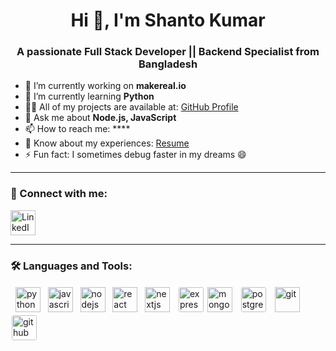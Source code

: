 <h1 align="center">Hi 👋, I'm Shanto Kumar</h1>
<h3 align="center">A passionate Full Stack Developer || Backend Specialist from Bangladesh</h3>

<!-- Profile image 
<p align="center"> 
  <img src="YOUR_IMAGE_URL_HERE" alt="Shanto's profile picture" width="200" />
</p>
-->

- 🔭 I’m currently working on **makereal.io**
- 🌱 I’m currently learning **Python**
- 👨‍💻 All of my projects are available at: [GitHub Profile](https://github.com/shanto096)
- 💬 Ask me about **Node.js, JavaScript**
- 📫 How to reach me: ****
- 📝 Know about my experiences: [Resume](YOUR_RESUME_URL)
- ⚡ Fun fact: I sometimes debug faster in my dreams 😄

---

### 🤝 Connect with me:
<p align="left">
  <a href="https://www.linkedin.com/in/shantokumar" target="_blank">
    <img src="https://cdn.jsdelivr.net/gh/devicons/devicon/icons/linkedin/linkedin-original.svg" alt="LinkedIn" width="40" height="40"/>
  </a>
</p>

---

### 🛠️ Languages and Tools:
  
 <p align="left">
  <img src="https://cdn.jsdelivr.net/gh/devicons/devicon/icons/python/python-original.svg" alt="python" width="40" height="40"/>
  <img src="https://cdn.jsdelivr.net/gh/devicons/devicon/icons/javascript/javascript-original.svg" alt="javascript" width="40" height="40"/>
  <img src="https://cdn.jsdelivr.net/gh/devicons/devicon/icons/nodejs/nodejs-original.svg" alt="nodejs" width="40" height="40"/>
  <img src="https://cdn.jsdelivr.net/gh/devicons/devicon/icons/react/react-original.svg" alt="react" width="40" height="40"/>
  <img src="https://cdn.jsdelivr.net/gh/devicons/devicon/icons/nextjs/nextjs-line.svg" alt="nextjs" width="40" height="40"/>
  <img src="https://cdn.jsdelivr.net/gh/devicons/devicon/icons/express/express-original-wordmark.svg" alt="express" width="40" height="40" style="background-color: white; border-radius: 5px; padding: 2px;" />
 <img src="https://cdn.jsdelivr.net/gh/devicons/devicon/icons/mongodb/mongodb-original.svg" alt="mongodb" width="40" height="40"/>
  <img src="https://cdn.jsdelivr.net/gh/devicons/devicon/icons/postgresql/postgresql-original.svg" alt="postgresql" width="40" height="40" style="background-color: #ff; border-radius: 5px; padding: 2px;" />
  <img src="https://cdn.jsdelivr.net/gh/devicons/devicon/icons/git/git-original.svg" alt="git" width="40" height="40"/>
  <img src="https://cdn.jsdelivr.net/gh/devicons/devicon/icons/github/github-original.svg" alt="github" width="40" height="40" style="background-color: white; border-radius: 5px; padding: 2px;" />
</p>

<!--
**shanto096/shanto096** is a ✨ _special_ ✨ repository because its `README.md` (this file) appears on your GitHub profile.
-->
